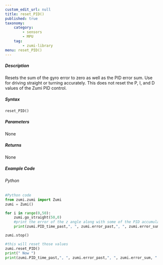 ```yaml
---
custom_edit_url: null
title: reset_PID()
published: true
taxonomy:
    category:
        - sensors
        - MPU
    tag:
        - zumi-library
menu: reset_PID()
---
```


##### Description
Resets the sum of the gyro error to zero as well as the PID error sum.
Use for driving straight or turning accurately.
This does not reset the P, I, and D values of the Zumi PID control.

##### Syntax
```reset_PID()```<br />

##### Parameters
None

##### Returns
None

##### Example Code
###### Python
```python
#Python code
from zumi.zumi import Zumi
zumi = Zumi()

for i in range(0,50):
    zumi.go_straight(50,0)
    #print the error of the z angle along with some of the PID accumulators
    print(zumi.PID_time_past,", ", zumi.error_past,", ", zumi.error_sum," , ", zumi.angle_list[2])

zumi.stop()

#this will reset those values
zumi.reset_PID()
print(" Now ")
print(zumi.PID_time_past,", ", zumi.error_past,", ", zumi.error_sum, " , ", zumi.angle_list[2])

```